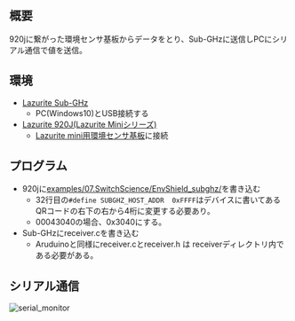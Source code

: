 ## 概要
920jに繋がった環境センサ基板からデータをとり、Sub-GHzに送信しPCにシリアル通信で値を送信。

## 環境
- [Lazurite Sub-GHz](https://www.switch-science.com/catalog/2959/)
  - PC(Windows10)とUSB接続する
- [Lazurite 920J(Lazurite Miniシリーズ)](https://www.switch-science.com/catalog/2955/)
  - [Lazurite mini用環境センサ基板](https://www.switch-science.com/catalog/3128/)に接続
  
## プログラム
- 920jに[examples/07.SwitchScience/EnvShield_subghz/](https://github.com/LAPIS-Lazurite/LazuriteIDE_0.10.x/blob/release-Mar2020/examples/07.SwitchScience/EnvShield_subghz/EnvShield_subghz.c)を書き込む
  - 32行目の`#define SUBGHZ_HOST_ADDR	0xFFFF`はデバイスに書いてあるQRコードの右下の右から4桁に変更する必要あり。
  - 00043040の場合、0x3040にする。
- Sub-GHzにreceiver.cを書き込む
  - Aruduinoと同様にreceiver.cとreceiver.h は receiverディレクトリ内である必要がある。

## シリアル通信
![serial_monitor](https://user-images.githubusercontent.com/45725019/97701158-4e1e1680-1af0-11eb-9b71-5a77be0029f3.png)

